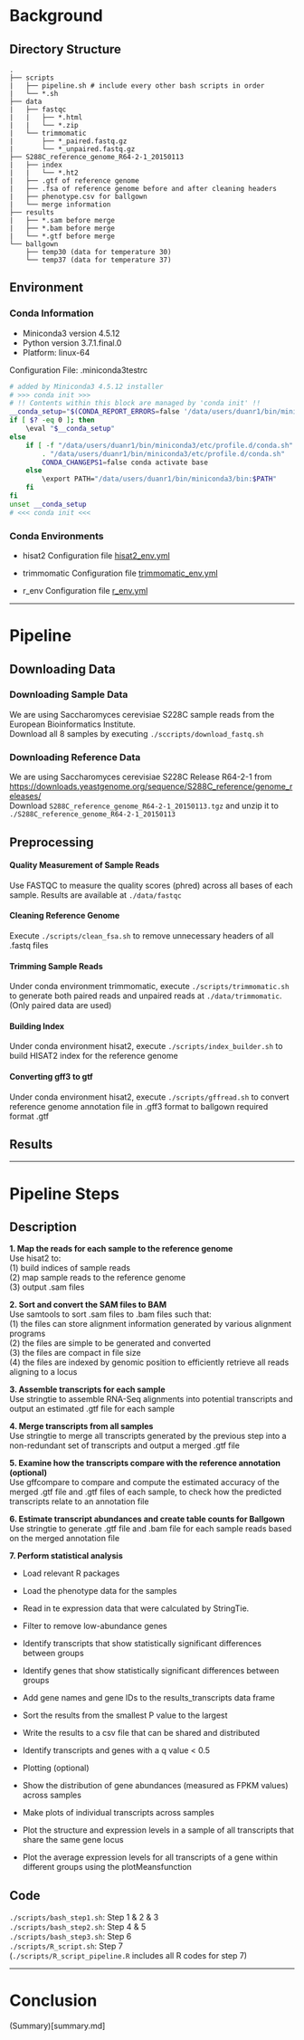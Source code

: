 # Background

## Directory Structure
```
.  
├── scripts  
|   ├── pipeline.sh # include every other bash scripts in order  
|   └── *.sh  
├── data  
|   ├── fastqc  
|   |   ├── *.html  
|   |   └── *.zip  
|   └── trimmomatic  
|       ├── *_paired.fastq.gz  
|       └── *_unpaired.fastq.gz  
├── S288C_reference_genome_R64-2-1_20150113  
|   ├── index  
|   |   └── *.ht2  
|   ├── .gtf of reference genome  
|   ├── .fsa of reference genome before and after cleaning headers  
|   ├── phenotype.csv for ballgown  
|   └── merge information  
├── results  
|   ├── *.sam before merge  
|   ├── *.bam before merge  
|   └── *.gtf before merge  
└── ballgown  
    ├── temp30 (data for temperature 30)  
    └── temp37 (data for temperature 37)  
```

## Environment

### Conda Information
* Miniconda3 version 4.5.12
* Python version 3.7.1.final.0
* Platform: linux-64
  
Configuration File: .miniconda3testrc
```sh
# added by Miniconda3 4.5.12 installer
# >>> conda init >>>
# !! Contents within this block are managed by 'conda init' !!
__conda_setup="$(CONDA_REPORT_ERRORS=false '/data/users/duanr1/bin/miniconda3/bin/conda' shell.bash hook 2> /dev/null)"
if [ $? -eq 0 ]; then
    \eval "$__conda_setup"
else
    if [ -f "/data/users/duanr1/bin/miniconda3/etc/profile.d/conda.sh" ]; then
        . "/data/users/duanr1/bin/miniconda3/etc/profile.d/conda.sh"
        CONDA_CHANGEPS1=false conda activate base
    else
        \export PATH="/data/users/duanr1/bin/miniconda3/bin:$PATH"
    fi
fi
unset __conda_setup
# <<< conda init <<<
```

### Conda Environments
* hisat2
Configuration file [hisat2_env.yml](conda_config/hisat2_env.yml)

* trimmomatic
Configuration file [trimmomatic_env.yml](conda_config/trimmomatic_env.yml)

* r_env
Configuration file [r_env.yml](conda_config/r_env.yml)

***

# Pipeline

## Downloading Data

### Downloading Sample Data
We are using Saccharomyces cerevisiae S228C sample reads from the European Bioinformatics Institute.  
Download all 8 samples by executing ```./sccripts/download_fastq.sh```

### Downloading Reference Data
We are using Saccharomyces cerevisiae S228C Release R64-2-1 from  
https://downloads.yeastgenome.org/sequence/S288C_reference/genome_releases/  
Download ```S288C_reference_genome_R64-2-1_20150113.tgz``` and unzip it to ```./S288C_reference_genome_R64-2-1_20150113```

## Preprocessing

#### Quality Measurement of Sample Reads
Use FASTQC to measure the quality scores (phred) across all bases of each sample. Results are available at ```./data/fastqc```

#### Cleaning Reference Genome
Execute ```./scripts/clean_fsa.sh``` to remove unnecessary headers of all .fastq files

#### Trimming Sample Reads
Under conda environment trimmomatic, execute ```./scripts/trimmomatic.sh``` to generate both paired reads and unpaired reads at ```./data/trimmomatic```. (Only paired data are used)

#### Building Index
Under conda environment hisat2, execute ```./scripts/index_builder.sh``` to build HISAT2 index for the reference genome

#### Converting gff3 to gtf
Under conda environment hisat2, execute ```./scripts/gffread.sh``` to convert reference genome annotation file in .gff3 format to ballgown required format .gtf

## Results

***

# Pipeline Steps

## Description

**1. Map the reads for each sample to the reference genome**  
Use hisat2 to:  
(1) build indices of sample reads  
(2) map sample reads to the reference genome  
(3) output .sam files  
  
**2. Sort and convert the SAM files to BAM**  
Use samtools to sort .sam files to .bam files such that:  
(1) the files can store alignment information generated by various alignment programs  
(2) the files are simple to be generated and converted  
(3) the files are compact in file size  
(4) the files are indexed by genomic position to efficiently retrieve all reads aligning to a locus  
  
**3. Assemble transcripts for each sample**  
Use stringtie to assemble RNA-Seq alignments into potential transcripts and output an estimated .gtf file for each sample  
  
**4. Merge transcripts from all samples**  
Use stringtie to merge all transcripts generated by the previous step into a non-redundant set of transcripts and output a merged .gtf file  
  
**5. Examine how the transcripts compare with the reference annotation (optional)**  
Use gffcompare to compare and compute the estimated accuracy of the merged .gtf file and .gtf files of each sample, to check how the predicted transcripts relate to an annotation file  
  
**6. Estimate transcript abundances and create table counts for Ballgown**  
Use stringtie to generate .gtf file and .bam file for each sample reads based on the merged annotation file

**7. Perform statistical analysis**

* Load relevant R packages

* Load the phenotype data for the samples

* Read in te expression data that were calculated by StringTie.

* Filter to remove low-abundance genes

* Identify transcripts that show statistically significant differences between groups

* Identify genes that show statistically significant differences between groups

* Add gene names and gene IDs to the results_transcripts data frame

* Sort the results from the smallest P value to the largest

* Write the results to a csv file that can be shared and distributed

* Identify transcripts and genes with a q value < 0.5

* Plotting (optional)

* Show the distribution of gene abundances (measured as FPKM values) across samples

* Make plots of individual transcripts across samples

* Plot the structure and expression levels in a sample of all transcripts that share the same gene locus

* Plot the average expression levels for all transcripts of a gene within different groups using the plotMeansfunction

## Code

```./scripts/bash_step1.sh```: Step 1 & 2 & 3  
```./scripts/bash_step2.sh```: Step 4 & 5  
```./scripts/bash_step3.sh```: Step 6  
```./scripts/R_script.sh```: Step 7  
(```./scripts/R_script_pipeline.R``` includes all R codes for step 7)

***

# Conclusion
(Summary)[summary.md]
